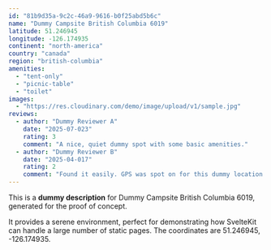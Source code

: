 ```yaml
---
id: "81b9d35a-9c2c-46a9-9616-b0f25abd5b6c"
name: "Dummy Campsite British Columbia 6019"
latitude: 51.246945
longitude: -126.174935
continent: "north-america"
country: "canada"
region: "british-columbia"
amenities:
  - "tent-only"
  - "picnic-table"
  - "toilet"
images:
  - "https://res.cloudinary.com/demo/image/upload/v1/sample.jpg"
reviews:
  - author: "Dummy Reviewer A"
    date: "2025-07-023"
    rating: 3
    comment: "A nice, quiet dummy spot with some basic amenities."
  - author: "Dummy Reviewer B"
    date: "2025-04-017"
    rating: 2
    comment: "Found it easily. GPS was spot on for this dummy location."
---
```


This is a **dummy description** for Dummy Campsite British Columbia 6019, generated for the proof of concept.

It provides a serene environment, perfect for demonstrating how SvelteKit can handle a large number of static pages. The coordinates are 51.246945, -126.174935.
